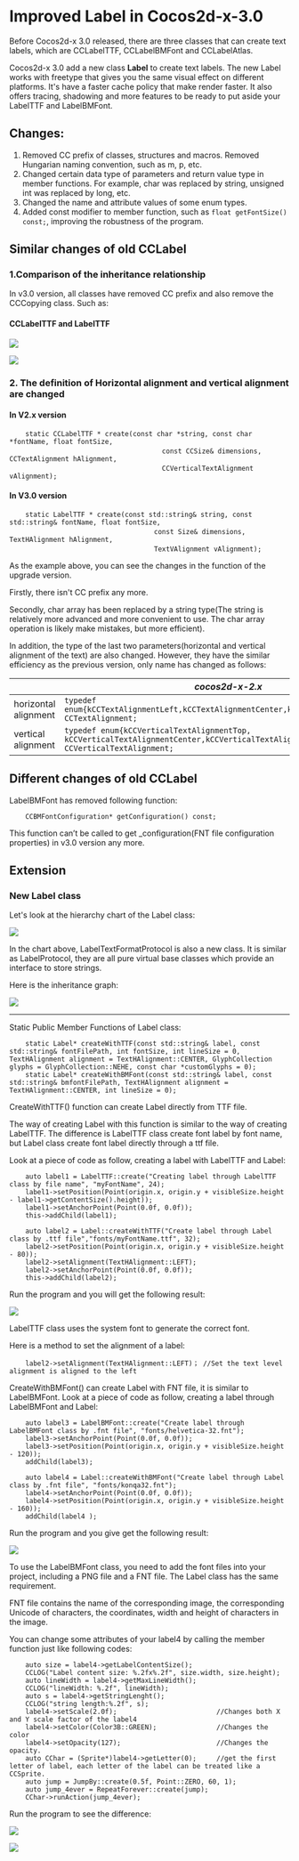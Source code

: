 # Improved Label in Cocos2d-x-3.0

Before Cocos2d-x 3.0 released, there are three classes that can create text labels, which are CCLabelTTF, CCLabelBMFont and CCLabelAtlas.

Cocos2d-x 3.0 add a new class **Label** to create text labels. The new Label works with freetype that gives you the same visual effect on different platforms. It's have a faster cache policy that make render faster. It also offers tracing, shadowing and more features to be ready to put aside your LabelTTF and LabelBMFont.

## Changes:

1. Removed CC prefix of classes, structures and macros. Removed Hungarian naming convention, such as m, p, etc.
2. Changed certain data type of parameters and return value type in member functions. For example, char was replaced by string, unsigned int was replaced by long, etc.
3. Changed the name and attribute values ​​of some enum types.
4. Added const modifier to member function, such as `float getFontSize() const;`, improving the robustness of the program.

## Similar changes of old CCLabel

### 1.Comparison of the inheritance relationship
In v3.0 version, all classes have removed CC prefix and also remove the CCCopying class. Such as:

#### CCLabelTTF and LabelTTF 

![](./res/classcocos2d_1_1_c_c_label_t_t_f.png)

![](./res/classcocos2d_1_1_label_t_t_f.png)


### 2. The definition of Horizontal alignment and vertical alignment are changed

#### In V2.x version

```
	static CCLabelTTF * create(const char *string, const char *fontName, float fontSize,
	　　                               const CCSize& dimensions, CCTextAlignment hAlignment, 
	　　                               CCVerticalTextAlignment vAlignment);
```

#### In V3.0 version
```
	static LabelTTF * create(const std::string& string, const std::string& fontName, float fontSize,
	　　                             const Size& dimensions, TextHAlignment hAlignment,
	　　                             TextVAlignment vAlignment);
```


As the example above, you can see the changes in the function of the upgrade version. 

Firstly, there isn't CC prefix any more.

Secondly, char array has been replaced by a string type(The string is relatively more advanced and more convenient to use. The char array operation is likely make mistakes, but more efficient).

In addition, the type of the last two parameters(horizontal and vertical alignment of the text) are also changed. However, they have the similar efficiency as the previous version, only name has changed as follows:


| |*cocos2d-x-2.x*|*cocos2d-x-3.0*|
|---------------|---------------|---------------|
|horizontal alignment|`typedef enum{kCCTextAlignmentLeft,kCCTextAlignmentCenter,kCCTextAlignmentRight,} CCTextAlignment;`|`enum class TextHAlignment{LEFT,CENTER,RIGHT};`|
|vertical alignment|`typedef enum{kCCVerticalTextAlignmentTop, kCCVerticalTextAlignmentCenter,kCCVerticalTextAlignmentBottom,} CCVerticalTextAlignment;`|`enum class TextVAlignment{TOP,CENTER,BOTTOM};`|




## Different changes of old CCLabel
 
LabelBMFont has removed following function:

``` 
	CCBMFontConfiguration* getConfiguration() const;
```

This function can’t be called to get _configuration(FNT file configuration properties) in v3.0 version any more.



## Extension
### New Label class


Let's look at the hierarchy chart of the Label class:


![](./res/classcocos2d_1_1_label.png)


In the chart above, LabelTextFormatProtocol is also a new class. It is similar as LabelProtocol,  they are all pure virtual base classes which provide an interface to store strings.

Here is the inheritance graph:

![](./res/classcocos2d_1_1_label_text_format_protocol.png)


-----------------------------


Static Public Member Functions of Label class:
```
	static Label* createWithTTF(const std::string& label, const std::string& fontFilePath, int fontSize, int lineSize = 0, TextHAlignment alignment = TextHAlignment::CENTER, GlyphCollection glyphs = GlyphCollection::NEHE, const char *customGlyphs = 0);    
	static Label* createWithBMFont(const std::string& label, const std::string& bmfontFilePath, TextHAlignment alignment = TextHAlignment::CENTER, int lineSize = 0);
```

 
CreateWithTTF() function can create Label directly from TTF file.

The way of creating Label with this function is similar to the way of creating LabelTTF. The difference is LabelTTF class create font label by font name, but Label class create font label directly through a ttf file.

Look at a piece of code as follow, creating a label with LabelTTF and Label: 
```
	auto label1 = LabelTTF::create("Creating label through LabelTTF class by file name", "myFontName", 24);
	label1->setPosition(Point(origin.x, origin.y + visibleSize.height - label1->getContentSize().height));
	label1->setAnchorPoint(Point(0.0f, 0.0f));
    this->addChild(label1);

	auto label2 = Label::createWithTTF("Create label through Label class by .ttf file","fonts/myFontName.ttf", 32);
	label2->setPosition(Point(origin.x, origin.y + visibleSize.height - 80));
	label2->setAlignment(TextHAlignment::LEFT);
	label2->setAnchorPoint(Point(0.0f, 0.0f));
	this->addChild(label2);
```
Run the program and you will get the following result:

![](./res/ttf.png)


LabelTTF class uses the system font to generate the correct font.

Here is a method to set the alignment of a label:
```
	label2->setAlignment(TextHAlignment::LEFT)；	//Set the text level alignment is aligned to the left
```

CreateWithBMFont() can create Label with FNT file, it is similar to LabelBMFont. Look at a piece of code as follow, creating a label through LabelBMFont and Label: 

```
	auto label3 = LabelBMFont::create("Create label through LabelBMFont class by .fnt file", "fonts/helvetica-32.fnt");
	label3->setAnchorPoint(Point(0.0f, 0.0f));
	label3->setPosition(Point(origin.x, origin.y + visibleSize.height - 120));
	addChild(label3);

	auto label4 = Label::createWithBMFont("Create label through Label class by .fnt file", "fonts/konqa32.fnt");
	label4->setAnchorPoint(Point(0.0f, 0.0f));
	label4->setPosition(Point(origin.x, origin.y + visibleSize.height - 160));
	addChild(label4 );
```

Run the program and you give get the following result:

![](./res/bmfont1.png)

To use the LabelBMFont class, you need to add the font files into your project, including a PNG file and a FNT file. The Label class has the same requirement.

FNT file contains the name of the corresponding image, the corresponding Unicode  of characters, the coordinates, width and height of characters in the image.

You can change some attributes of your label4 by calling the member function just like following codes:

```
	auto size = label4->getLabelContentSize();
	CCLOG("Label content size: %.2fx%.2f", size.width, size.height);
	auto lineWidth = label4->getMaxLineWidth();
	CCLOG("lineWidth: %.2f", lineWidth);
	auto s = label4->getStringLenght();
	CCLOG("string length:%.2f", s);
	label4->setScale(2.0f);							//Changes both X and Y scale factor of the label4
	label4->setColor(Color3B::GREEN);				//Changes the color
	label4->setOpacity(127);						//Changes the opacity. 
	auto CChar = (Sprite*)label4->getLetter(0);		//get the first letter of label, each letter of the label can be treated like a CCSprite.
	auto jump = JumpBy::create(0.5f, Point::ZERO, 60, 1);
	auto jump_4ever = RepeatForever::create(jump);
	CChar->runAction(jump_4ever);
```

Run the program to see the difference:


![](./res/bmfont2.png)

![](./res/bmfont3.png)



